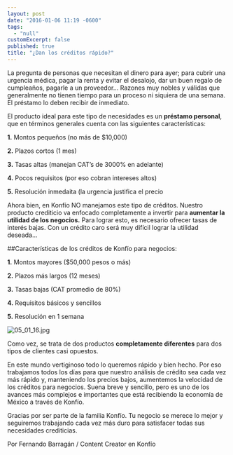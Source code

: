 ```yaml
---
layout: post
date: "2016-01-06 11:19 -0600"
tags: 
  - "null"
customExcerpt: false
published: true
title: "¿Dan los créditos rápido?"
---
```




La pregunta de personas que necesitan el dinero para ayer; para cubrir una urgencia médica, pagar la renta y evitar el desalojo, dar un buen regalo de cumpleaños, pagarle a un proveedor… Razones muy nobles y válidas que generalmente no tienen tiempo para un proceso ni siquiera de una semana. El préstamo lo deben recibir de inmediato.

El producto ideal para este tipo de necesidades es un **préstamo personal**, que en términos generales cuenta con las siguientes características:

**1.** Montos pequeños (no más de $10,000)

**2.** Plazos cortos (1 mes)

**3.** Tasas altas (manejan CAT’s de 3000% en adelante)

**4.** Pocos requisitos (por eso cobran intereses altos)

**5.** Resolución inmedaita (la urgencia justifica el precio

Ahora bien, en Konfío NO manejamos este tipo de créditos. Nuestro producto crediticio va enfocado completamente a invertir para **aumentar la utilidad de los negocios.** Para lograr esto, es necesario ofrecer tasas de interés bajas. Con un crédito caro será muy difícil lograr la utilidad deseada…

##Características de los créditos de Konfío para negocios:

**1.** Montos mayores ($50,000 pesos o más)

**2.** Plazos más largos (12 meses)

**3.** Tasas bajas (CAT promedio de 80%)

**4.** Requisitos básicos y sencillos

**5.** Resolución en 1 semana

![05_01_16.jpg]({{site.baseurl}}/img/05_01_16.jpg)

Como vez, se trata de dos productos **completamente diferentes** para dos tipos de clientes casi opuestos.

En este mundo vertiginoso todo lo queremos rápido y bien hecho. Por eso trabajamos todos los días para que nuestro análisis de crédito sea cada vez más rápido y, manteniendo los precios bajos, aumentemos la velocidad de los créditos para negocios. Suena breve y sencillo, pero es uno de los avances más complejos e importantes que está recibiendo la economía de México a través de Konfío. 

Gracias por ser parte de la familia Konfío. Tu negocio se merece lo mejor y seguiremos trabajando cada vez más duro para satisfacer todas sus necesidades crediticias.

Por Fernando Barragán / Content Creator en Konfío
